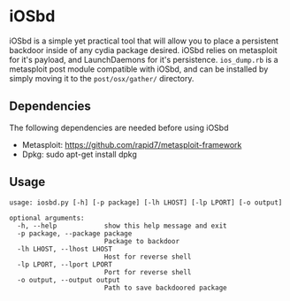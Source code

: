 # iOSbd
iOSbd is a simple yet practical tool that will allow you to place a persistent backdoor inside of any cydia package desired. iOSbd relies on metasploit for it's payload, and LaunchDaemons for it's persistence. `ios_dump.rb` is a metasploit post module compatible with iOSbd, and can be installed by simply moving it to the `post/osx/gather/` directory.

Dependencies
--------------
The following dependencies are needed before using iOSbd
- Metasploit: https://github.com/rapid7/metasploit-framework
- Dpkg: sudo apt-get install dpkg

Usage
-------------
```
usage: iosbd.py [-h] [-p package] [-lh LHOST] [-lp LPORT] [-o output]

optional arguments:
  -h, --help            show this help message and exit
  -p package, --package package
                        Package to backdoor
  -lh LHOST, --lhost LHOST
                        Host for reverse shell
  -lp LPORT, --lport LPORT
                        Port for reverse shell
  -o output, --output output
                        Path to save backdoored package
                        
```
